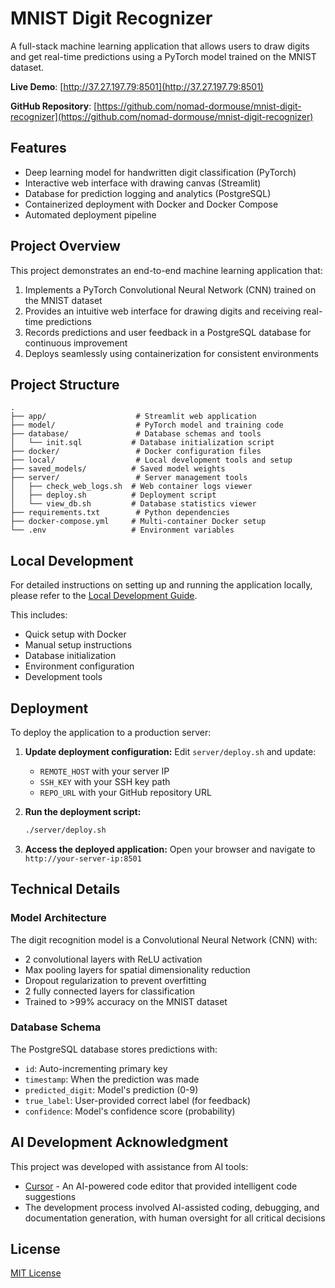 # MNIST Digit Recognizer

A full-stack machine learning application that allows users to draw digits and get real-time predictions using a PyTorch model trained on the MNIST dataset.

**Live Demo**: [http://37.27.197.79:8501](http://37.27.197.79:8501)

**GitHub Repository**: [https://github.com/nomad-dormouse/mnist-digit-recognizer](https://github.com/nomad-dormouse/mnist-digit-recognizer)

## Features

- Deep learning model for handwritten digit classification (PyTorch)
- Interactive web interface with drawing canvas (Streamlit)
- Database for prediction logging and analytics (PostgreSQL)
- Containerized deployment with Docker and Docker Compose
- Automated deployment pipeline

## Project Overview

This project demonstrates an end-to-end machine learning application that:

1. Implements a PyTorch Convolutional Neural Network (CNN) trained on the MNIST dataset
2. Provides an intuitive web interface for drawing digits and receiving real-time predictions
3. Records predictions and user feedback in a PostgreSQL database for continuous improvement
4. Deploys seamlessly using containerization for consistent environments

## Project Structure

```
.
├── app/                    # Streamlit web application
├── model/                  # PyTorch model and training code
├── database/               # Database schemas and tools
│   └── init.sql           # Database initialization script
├── docker/                 # Docker configuration files
├── local/                  # Local development tools and setup
├── saved_models/          # Saved model weights
├── server/                 # Server management tools
│   ├── check_web_logs.sh  # Web container logs viewer
│   ├── deploy.sh          # Deployment script
│   └── view_db.sh         # Database statistics viewer
├── requirements.txt        # Python dependencies
├── docker-compose.yml     # Multi-container Docker setup
└── .env                   # Environment variables
```

## Local Development

For detailed instructions on setting up and running the application locally, please refer to the [Local Development Guide](local/README.md).

This includes:
- Quick setup with Docker
- Manual setup instructions
- Database initialization
- Environment configuration
- Development tools

## Deployment

To deploy the application to a production server:

1. **Update deployment configuration:**
   Edit `server/deploy.sh` and update:
   - `REMOTE_HOST` with your server IP
   - `SSH_KEY` with your SSH key path
   - `REPO_URL` with your GitHub repository URL

2. **Run the deployment script:**
   ```bash
   ./server/deploy.sh
   ```

3. **Access the deployed application:**
   Open your browser and navigate to `http://your-server-ip:8501`

## Technical Details

### Model Architecture

The digit recognition model is a Convolutional Neural Network (CNN) with:
- 2 convolutional layers with ReLU activation
- Max pooling layers for spatial dimensionality reduction
- Dropout regularization to prevent overfitting
- 2 fully connected layers for classification
- Trained to >99% accuracy on the MNIST dataset

### Database Schema

The PostgreSQL database stores predictions with:
- `id`: Auto-incrementing primary key
- `timestamp`: When the prediction was made
- `predicted_digit`: Model's prediction (0-9)
- `true_label`: User-provided correct label (for feedback)
- `confidence`: Model's confidence score (probability)

## AI Development Acknowledgment

This project was developed with assistance from AI tools:
- [Cursor](https://cursor.sh/) - An AI-powered code editor that provided intelligent code suggestions
- The development process involved AI-assisted coding, debugging, and documentation generation, with human oversight for all critical decisions

## License

[MIT License](LICENSE) 
